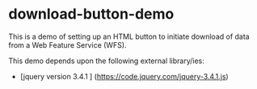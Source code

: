 # download-button-demo

This is a demo of setting up an HTML button to initiate download of data from a Web Feature Service (WFS). 

This demo depends upon the following external library/ies:
* [jquery version 3.4.1 ] (https://code.jquery.com/jquery-3.4.1.js)
